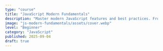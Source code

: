 ```yaml
---
type: "course"
title: "JavaScript Modern Fundamentals"
description: "Master modern JavaScript features and best practices. From ES6+ syntax to advanced concepts, build a solid foundation for modern web development."
image: "js-modern-fundamentals/assets/cover.webp"
level: "Beginner"
category: "JavaScript"
published: 2025-09-04
draft: true
---
```

